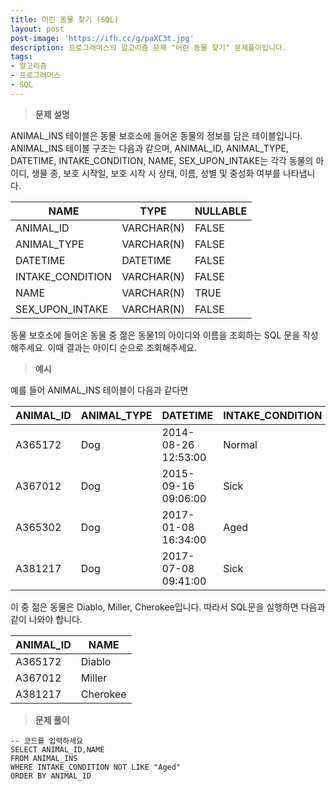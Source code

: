 ```yaml
---
title: 어린 동물 찾기 (SQL)
layout: post
post-image: 'https://ifh.cc/g/paXC3t.jpg'
description: 프로그래머스의 알고리즘 문제 "어린 동물 찾기" 문제풀이입니다.
tags:
- 알고리즘
- 프로그래머스
- SQL
---
```



>**문제 설명**

ANIMAL_INS 테이블은 동물 보호소에 들어온 동물의 정보를 담은 테이블입니다. ANIMAL_INS 테이블 구조는 다음과 같으며, ANIMAL_ID, ANIMAL_TYPE, DATETIME, INTAKE_CONDITION, NAME, SEX_UPON_INTAKE는 각각 동물의 아이디, 생물 종, 보호 시작일, 보호 시작 시 상태, 이름, 성별 및 중성화 여부를 나타냅니다.

| NAME | TYPE | NULLABLE |
|--|--|--|
| ANIMAL_ID | VARCHAR(N) | FALSE |
| ANIMAL_TYPE | VARCHAR(N) | FALSE |
| DATETIME | DATETIME | FALSE |
| INTAKE_CONDITION | VARCHAR(N) | FALSE |
| NAME | VARCHAR(N) | TRUE |
| SEX_UPON_INTAKE | VARCHAR(N) | FALSE |

동물 보호소에 들어온 동물 중 젊은 동물1의 아이디와 이름을 조회하는 SQL 문을 작성해주세요. 이때 결과는 아이디 순으로 조회해주세요.

>**예시**

예를 들어 ANIMAL_INS 테이블이 다음과 같다면

| ANIMAL_ID | ANIMAL_TYPE | DATETIME | INTAKE_CONDITION | NAME | SEX_UPON_INTAKE |
|--|--|--|--|--|--|
| A365172 | Dog | 2014-08-26 12:53:00 | Normal | Diablo | Neutered Male |
| A367012 | Dog | 2015-09-16 09:06:00 | Sick | Miller | Neutered Male |
| A365302 | Dog | 2017-01-08 16:34:00 | Aged | Minnie | Spayed Female |
| A381217 | Dog | 2017-07-08 09:41:00 | Sick | Cherokee | Neutered Male |

이 중 젊은 동물은 Diablo, Miller, Cherokee입니다. 따라서 SQL문을 실행하면 다음과 같이 나와야 합니다.

| ANIMAL_ID | NAME |
|--|--|
| A365172 | Diablo |
| A367012 | Miller |
| A381217 | Cherokee |

>**문제 풀이**

	-- 코드를 입력하세요
	SELECT ANIMAL_ID,NAME
	FROM ANIMAL_INS
	WHERE INTAKE_CONDITION NOT LIKE "Aged"
	ORDER BY ANIMAL_ID

